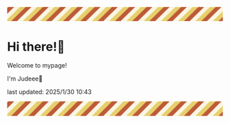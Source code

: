 <!-- Header image -->
<img src="./pokemon/pokemon_38.png" width="1000">

# Hi there!👋

Welcome to mypage!

I'm Judeee🐷

last updated: 2025/1/30 10:43

<!-- Footer image -->
<img src="./pokemon/pokemon_38.png" width="1000">
